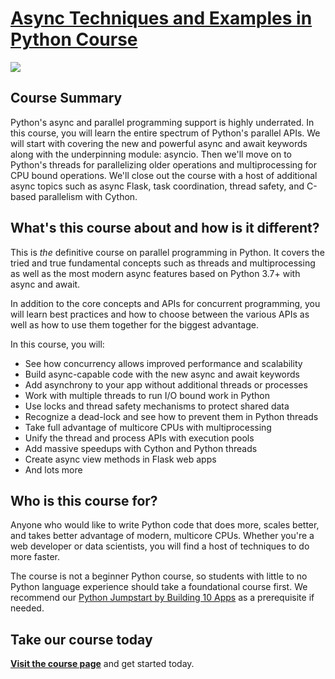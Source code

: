 # [Async Techniques and Examples in Python Course](https://training.talkpython.fm/courses/explore_async_python/async-in-python-with-threading-and-multiprocessing)

[![](https://raw.githubusercontent.com/talkpython/async-techniques-python-course/master/readme_resources/async-python.png)](https://training.talkpython.fm/courses/explore_async_python/async-in-python-with-threading-and-multiprocessing)

## Course Summary

Python's async and parallel programming support is highly underrated. In this course, you will learn the entire spectrum of Python's parallel APIs. We will start with covering the new and powerful async and await keywords along with the underpinning module: asyncio. Then we'll move on to Python's threads for parallelizing older operations and multiprocessing for CPU bound operations. We'll close out the course with a host of additional async topics such as async Flask, task coordination, thread safety, and C-based parallelism with Cython.

## What's this course about and how is it different?

This is *the* definitive course on parallel programming in Python. It covers the tried and true fundamental concepts such as threads and multiprocessing as well as the most modern async features based on Python 3.7+ with async and await.

In addition to the core concepts and APIs for concurrent programming, you will learn best practices and how to choose between the various APIs as well as how to use them together for the biggest advantage.

In this course, you will: 

* See how concurrency allows improved performance and scalability
* Build async-capable code with the new async and await keywords
* Add asynchrony to your app without additional threads or processes
* Work with multiple threads to run I/O bound work in Python
* Use locks and thread safety mechanisms to protect shared data
* Recognize a dead-lock and see how to prevent them in Python threads
* Take full advantage of multicore CPUs with multiprocessing
* Unify the thread and process APIs with execution pools
* Add massive speedups with Cython and Python threads
* Create async view methods in Flask web apps
* And lots more


## Who is this course for?

Anyone who would like to write Python code that does more, scales better, and takes better advantage of modern, multicore CPUs. Whether you're a web developer or data scientists, you will find a host of techniques to do more faster.

The course is not a beginner Python course, so students with little to no Python language experience should take a foundational course first. We recommend our [Python Jumpstart by Building 10 Apps](https://training.talkpython.fm/courses/explore_python_jumpstart/python-language-jumpstart-building-10-apps) as a prerequisite if needed.

## Take our course today

[**Visit the course page**](https://training.talkpython.fm/courses/explore_async_python/async-in-python-with-threading-and-multiprocessing) and get started today.
